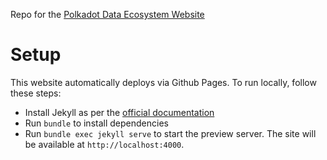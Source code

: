 Repo for the [Polkadot Data Ecosystem Website](https://polkalytics.github.io/Polkadot-Data-Ecosystem-Website/)

# Setup
This website automatically deploys via Github Pages. To run locally, follow these steps:

- Install Jekyll as per the [official documentation](https://jekyllrb.com/docs/installation/)
- Run `bundle` to install dependencies
- Run `bundle exec jekyll serve` to start the preview server. The site will be available at `http://localhost:4000`.